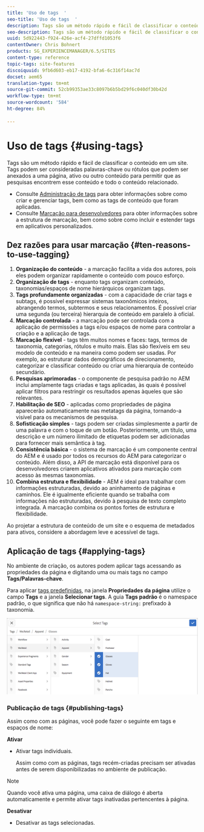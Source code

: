 ```yaml
---
title: 'Uso de tags  '
seo-title: 'Uso de tags  '
description: Tags são um método rápido e fácil de classificar o conteúdo em um site
seo-description: Tags são um método rápido e fácil de classificar o conteúdo em um site
uuid: 5d922443-f924-426e-acf4-27dffd1053f6
contentOwner: Chris Bohnert
products: SG_EXPERIENCEMANAGER/6.5/SITES
content-type: reference
topic-tags: site-features
discoiquuid: 9fb6d603-eb17-4192-bfa6-6c316f14ac7d
docset: aem65
translation-type: tm+mt
source-git-commit: 52cb99353ae33c8097b6b5bd29f6c040df30b42d
workflow-type: tm+mt
source-wordcount: '584'
ht-degree: 84%

---
```



# Uso de tags  {#using-tags}

Tags são um método rápido e fácil de classificar o conteúdo em um site. Tags podem ser consideradas palavras-chave ou rótulos que podem ser anexados a uma página, ativo ou outro conteúdo para permitir que as pesquisas encontrem esse conteúdo e todo o conteúdo relacionado.

* Consulte [Administração de tags](/help/sites-administering/tags.md) para obter informações sobre como criar e gerenciar tags, bem como as tags de conteúdo que foram aplicadas.
* Consulte [Marcação para desenvolvedores](/help/sites-developing/tags.md) para obter informações sobre a estrutura de marcação, bem como sobre como incluir e estender tags em aplicativos personalizados.

## Dez razões para usar marcação {#ten-reasons-to-use-tagging}

1. **Organização do conteúdo** - a marcação facilita a vida dos autores, pois eles podem organizar rapidamente o conteúdo com pouco esforço.
1. **Organização de tags** - enquanto tags organizam conteúdo, taxonomias/espaços de nome hierárquicos organizam tags.
1. **Tags profundamente organizadas** - com a capacidade de criar tags e subtags, é possível expressar sistemas taxonômicos inteiros, abrangendo termos, subtermos e seus relacionamentos. É possível criar uma segunda (ou terceira) hierarquia de conteúdo em paralelo à oficial.
1. **Marcação controlada** - a marcação pode ser controlada com a aplicação de permissões a tags e/ou espaços de nome para controlar a criação e a aplicação de tags.
1. **Marcação flexível** - tags têm muitos nomes e faces: tags, termos de taxonomia, categorias, rótulos e muito mais. Elas são flexíveis em seu modelo de conteúdo e na maneira como podem ser usadas. Por exemplo, ao estruturar dados demográficos de direcionamento, categorizar e classificar conteúdo ou criar uma hierarquia de conteúdo secundário.
1. **Pesquisas aprimoradas** - o componente de pesquisa padrão no AEM inclui amplamente tags criadas e tags aplicadas, às quais é possível aplicar filtros para restringir os resultados apenas àqueles que são relevantes.
1. **Habilitação de SEO** - aplicadas como propriedades de página aparecerão automaticamente nas metatags da página, tornando-a visível para os mecanismos de pesquisa.
1. **Sofisticação simples** - tags podem ser criadas simplesmente a partir de uma palavra e com o toque de um botão. Posteriormente, um título, uma descrição e um número ilimitado de etiquetas podem ser adicionadas para fornecer mais semântica à tag.
1. **Consistência básica** - o sistema de marcação é um componente central do AEM e é usado por todos os recursos do AEM para categorizar o conteúdo. Além disso, a API de marcação está disponível para os desenvolvedores criarem aplicativos ativados para marcação com acesso às mesmas taxonomias.
1. **Combina estrutura e flexibilidade** - AEM é ideal para trabalhar com informações estruturadas, devido ao aninhamento de páginas e caminhos. Ele é igualmente eficiente quando se trabalha com informações não estruturadas, devido à pesquisa de texto completo integrada. A marcação combina os pontos fortes de estrutura e flexibilidade.

Ao projetar a estrutura de conteúdo de um site e o esquema de metadados para ativos, considere a abordagem leve e acessível de tags.

## Aplicação de tags   {#applying-tags}

No ambiente de criação, os autores podem aplicar tags acessando as propriedades da página e digitando uma ou mais tags no campo **Tags/Palavras-chave**.

Para aplicar [tags predefinidas](/help/sites-administering/tags.md), na janela **Propriedades da página** utilize o campo **Tags** e a janela **Selecionar tags**. A guia **Tags padrão** é o namespace padrão, o que significa que não há `namespace-string:` prefixado à taxonomia.

![Janela Selecionar tags; use o botão X para desmarcar as tags atualmente selecionadas](assets/chlimage_1-41.png)

### Publicação de tags {#publishing-tags}

Assim como com as páginas, você pode fazer o seguinte em tags e espaços de nome:

**Ativar**

* Ativar tags individuais.

   Assim como com as páginas, tags recém-criadas precisam ser ativadas antes de serem disponibilizadas no ambiente de publicação.

>[!NOTE]
>
>Quando você ativa uma página, uma caixa de diálogo é aberta automaticamente e permite ativar tags inativadas pertencentes à página.

**Desativar**

* Desativar as tags selecionadas.
